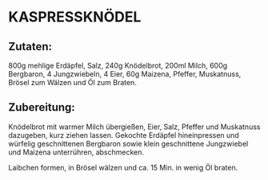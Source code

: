 # KASPRESSKNÖDEL

## Zutaten:

800g mehlige Erdäpfel, Salz, 240g Knödelbrot, 200ml Milch, 600g
Bergbaron, 4 Jungzwiebeln, 4 Eier, 60g Maizena, Pfeffer, Muskatnuss,
Brösel zum Wälzen und Öl zum Braten.

## Zubereitung:

Knödelbrot mit warmer Milch übergießen, Eier, Salz, Pfeffer und
Muskatnuss dazugeben, kurz ziehen lassen. Gekochte Erdäpfel
hineinpressen und würfelig geschnittenen Bergbaron sowie klein
geschnittene Jungzwiebel und Maizena unterrühren, abschmecken.

Laibchen formen, in Brösel wälzen und ca. 15 Min. in wenig Öl braten.

